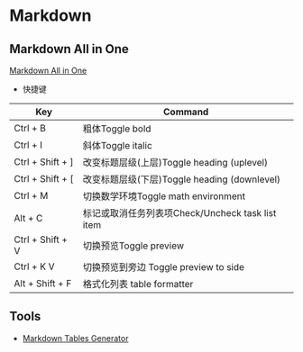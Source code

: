 # Markdown

## Markdown All in One  

[ Markdown All in One ](https://marketplace.visualstudio.com/items?itemName=yzhang.markdown-all-in-one)

* 快捷键  

<table>
<thead>
<tr>
<th>Key</th>
<th>Command</th>
</tr>
</thead>
<tbody>
<tr>
<td>Ctrl + B</td>
<td>粗体Toggle bold</td>
</tr>
<tr>
<td>Ctrl + I</td>
<td>斜体Toggle italic</td>
</tr>
<tr>
<td>Ctrl + Shift + ]</td>
<td>改变标题层级(上层)Toggle heading (uplevel)</td>
</tr>
<tr>
<td>Ctrl + Shift + [</td>
<td>改变标题层级(下层)Toggle heading (downlevel)</td>
</tr>
<tr>
<td>Ctrl + M</td>
<td>切换数学环境Toggle math environment</td>
</tr>
<tr>
<td>Alt + C</td>
<td>标记或取消任务列表项Check/Uncheck task list item</td>
</tr>
<tr>
<td>Ctrl + Shift + V</td>
<td>切换预览Toggle preview</td>
</tr>
<tr>
<td>Ctrl + K V</td>
<td>切换预览到旁边 Toggle preview to side</td>
</tr>
<tr>
<td>Alt + Shift + F</td>
<td>格式化列表 table formatter</td>
</tr>
</tbody>
</table>

## Tools

* [Markdown Tables Generator](http://www.tablesgenerator.com/markdown_tables)
